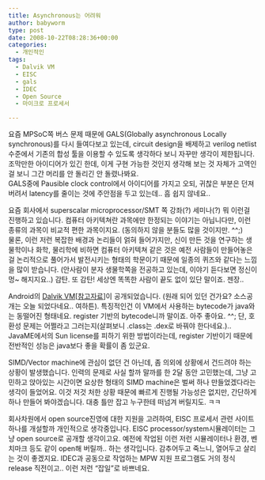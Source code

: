 ```yaml
---
title: Asynchronous는 어려워
author: babyworm
type: post
date: 2008-10-22T08:28:36+00:00
categories:
  - 개인적인
tags:
  - Dalvik VM
  - EISC
  - gals
  - IDEC
  - Open Source
  - 마이크로 프로세서

---
```

요즘 MPSoC쪽 버스 문제 때문에 GALS(Globally asynchronous Locally synchronous)를 다시 들여다보고 있는데, circuit design을 배제하고 verilog netlist 수준에서 기존의 합성 툴을 이용할 수 있도록 생각하다 보니 자꾸만 생각이 제한됩니다. 조막만한 아이디어가 있긴 한데, 이게 구현 가능한 것인지 생각해 보는 것 자체가 고역인걸 보니 그간 머리를 안 돌리긴 안 돌렸나봐요.  
GALS중에 Pausible clock control에서 아이디어를 가지고 오되, 귀찮은 부분은 던져 버려서 latency를 줄이는 것에 주안점을 두고 있는데.. 흠 쉽지 않네요.. 

  
  


요즘 회사에서 superscalar microprocessor/SMT 쪽 강좌(?) 세미나(?) 뭐 이런걸 진행하고 있습니다. 컴퓨터 아키텍쳐란 과목에만 한정되는 이야기는 아닙니다만, 이런 종류의 과목이 비교적 편한 과목이지요. (동의하지 않을 분들도 많을 것이지만. ^^;)  
물론, 이런 저런 복잡한 배경과 논리들이 얽혀 들어가지만, 신이 만든 것을 연구하는 생물학이나 화학, 물리학에 비하면 컴퓨터 아키텍쳐 같은 것은 예전 사람들이 만들어놓은 걸 논리적으로 풀어가서 발전시키는 형태의 학문이기 때문에 일종의 퀴즈와 같다는 느낌을 많이 받습니다. (안사람이 분자 생물학쪽을 전공하고 있는데, 이야기 듣다보면 정신이 멍~ 해지지요..) 감탄. 또 감탄! 세상엔 똑똑한 사람이 끝도 없이 있단 말이죠. 젠장.. 

  
  


Android의 [Dalvik VM][1][[참고자료][2]]이 공개되었습니다. (원래 되어 있던 건가요? 소스공개는 오늘 되었다네요.. 여하튼). 특징적인건 이 VM에서 사용하는 bytecode가 java와는 동떨어진 형태네요. register 기반의 bytecode니까 말이죠. 아주 좋아요. ^^; 단, 호환성 문제는 어쩔라고 그러는지(살펴보니 .class는 .dex로 바꿔야 한다네요.).. JavaME에서의 Sun license를 피하기 위한 방법이라는데, register 기반이기 때문에 전반적인 성능은 java보다 좋을 확률이 좀 있군요. 

  
  


SIMD/Vector machine에 관심이 없던 건 아닌데, 좀 의외에 상황에서 건드려야 하는 상황이 발생했습니다. 인력의 문제로 사실 할까 말까를 한 2달 동안 고민했는데, 그냥 고민하고 앉아있는 시간이면 요상한 형태의 SIMD machine은 벌써 하나 만들었겠다라는 생각이 들었어요. 이것 저것 처한 상황 때문에 빠르게 진행될 가능성은 없지만, 간단하게 하나 만들어 봐야겠습니다. 대충 틀만 잡고 누구한테 떠넘겨 버릴지도. ㅋㅋ 

  
  


회사차원에서 open source진영에 대한 지원을 고려하여, EISC 프로세서 관련 사이트 하나를 개설할까 개인적으로 생각중입니다. EISC processor/system시뮬레이터는 그냥 open source로 공개할 생각이고요. 예전에 작업된 이런 저런 시뮬레이터나 환경, 벤치마크 등도 같이 open해 버릴까.. 하는 생각입니다. 감추어두고 죽느니, 열어두고 살리는 것이 좋겠지요. IDEC과 공동으로 작업하는 MPW 지원 프로그램도 거의 정식 release 직전이고.. 이런 저런 &#8220;잡일&#8221;로 바쁘네요.

 [1]: http://en.wikipedia.org/wiki/Dalvik_virtual_machine
 [2]: http://www.dalvikvm.com/